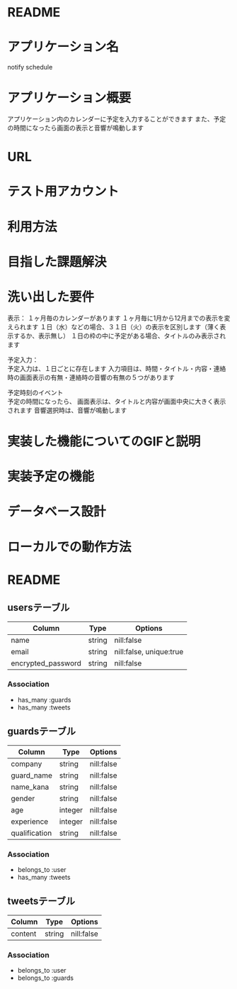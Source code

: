 # README

# アプリケーション名

notify schedule

# アプリケーション概要

アプリケーション内のカレンダーに予定を入力することができます
また、予定の時間になったら画面の表示と音響が鳴動します

# URL

# テスト用アカウント

# 利用方法

# 目指した課題解決

# 洗い出した要件

表示：	
１ヶ月毎のカレンダーがあります
１ヶ月毎に1月から12月までの表示を変えられます
１日（水）などの場合、３１日（火）の表示を区別します（薄く表示するか、表示無し）
１日の枠の中に予定がある場合、タイトルのみ表示されます	
	
予定入力：	
予定入力は、１日ごとに存在します
入力項目は、時間・タイトル・内容・連絡時の画面表示の有無・連絡時の音響の有無の５つがあります
	
予定時刻のイベント	
予定の時間になったら、	
画面表示は、タイトルと内容が画面中央に大きく表示されます
音響選択時は、音響が鳴動します

# 実装した機能についてのGIFと説明

# 実装予定の機能

# データベース設計

# ローカルでの動作方法

# README

## usersテーブル

| Column             | Type       | Options                  |
| ------------------ | ---------- | ------------------------ |
| name               | string     | nill:false               |
| email              | string     | nill:false,  unique:true | 
| encrypted_password | string     | nill:false               |

### Association
- has_many :guards
- has_many :tweets

## guardsテーブル

| Column             | Type       | Options                  |
| ------------------ | ---------- | ------------------------ |
| company            | string     | nill:false               |
| guard_name         | string     | nill:false               |
| name_kana          | string     | nill:false               |
| gender             | string     | nill:false               |
| age                | integer    | nill:false               |
| experience         | integer    | nill:false               |
| qualification      | string     | nill:false               |


### Association
- belongs_to :user
- has_many :tweets

## tweetsテーブル

| Column             | Type       | Options                  |
| ------------------ | ---------- | ------------------------ |
| content            | string     | nill:false               |

### Association
- belongs_to :user
- belongs_to :guards